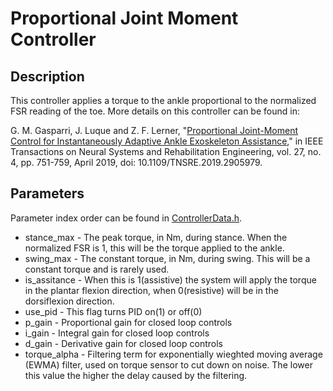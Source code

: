 # Proportional Joint Moment Controller

## Description
This controller applies a torque to the ankle proportional to the normalized FSR reading of the toe.
More details on this controller can be found in:

G\. M\. Gasparri, J. Luque and Z. F. Lerner, 
"[Proportional Joint-Moment Control for Instantaneously Adaptive Ankle Exoskeleton Assistance](https://ieeexplore.ieee.org/abstract/document/8669971)," 
in IEEE Transactions on Neural Systems and Rehabilitation Engineering, vol. 27, no. 4, pp. 751-759, April 2019, doi: 10.1109/TNSRE.2019.2905979.

## Parameters
Parameter index order can be found in [ControllerData.h](/ExoCode/src/ControllerData.h).
- stance_max - The peak torque, in Nm, during stance. When the normalized FSR is 1, this will be the torque applied to the ankle.
- swing_max - The constant torque, in Nm, during swing. This will be a constant torque and is rarely used. 
- is_assitance - When this is 1(assistive) the system will apply the torque in the plantar flexion direction, when 0(resistive) will be in the dorsiflexion direction.
- use_pid - This flag turns PID on(1) or off(0)
- p_gain - Proportional gain for closed loop controls
- i_gain - Integral gain for closed loop controls
- d_gain - Derivative gain for closed loop controls
- torque_alpha - Filtering term for exponentially wieghted moving average (EWMA) filter, used on torque sensor to cut down on noise. The lower this value the higher the delay caused by the filtering. 